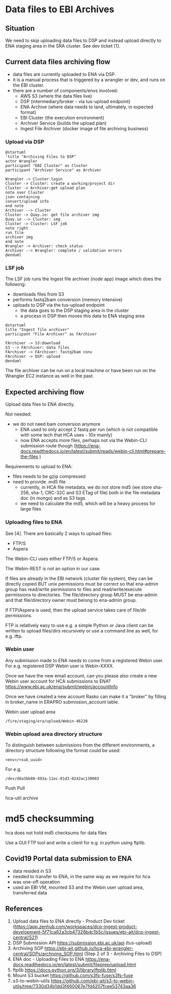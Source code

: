 # Data files to EBI Archives

## Situation


We need to skip uploading data files to DSP and instead upload directly to ENA staging area in the SRA cluster. See dev ticket [1]. 


## Current data files archiving flow

- data files are currently uploaded to ENA via DSP.
- it is a manual process that is triggered by a wrangler or dev, and runs on the EBI cluster.
- there are a number of components/envs involved:
    - AWS S3 (where the data files live)
    - DSP (intermediary/broker - via tus-upload endpoint)
    - ENA Archive (where data needs to land, ultimately, in expected format)
    - EBI Cluster (the execution environment)
    - Archiver Service (builds the upload plan)
    - Ingest File Archiver (docker image of file archiving business)


### Upload via DSP
```plantuml
@startuml
'title "Archiving Files to DSP"
actor Wrangler
participant "EBI Cluster" as Cluster
participant "Archiver Service" as Archiver

Wrangler -> Cluster:login
Cluster -> Cluster: create a working/project dir
Cluster -> Archiver:get upload plan
note over Cluster
json containing 
convert/upload info
end note
Archiver --> Cluster
Cluster -> Quay.io: get file archiver img
Quay.io --> Cluster: img
Cluster -> Cluster: LSF job
note right
run file 
archiver img
end note
Wrangler -> Archiver: check status
Archiver --> Wrangler: complete / validation errors
@enduml
```

### LSF job
The LSF job runs the Ingest file archiver (node app) image which does the following:

- downloads files from S3
- performs fastq2bam conversion (memory intensive)
- uploads to DSP via the tus-upload endpoint 
    - the data goes to the DSP staging area in the cluster
    - a process in DSP then moves this data to ENA staging area

```plantuml
@startuml
title "Ingest file archiver"
participant "File Archiver" as FArchiver

FArchiver -> S3:download
S3 --> FArchiver: data files
FArchiver -> FArchiver: fastq2bam conv
FArchiver -> DSP: upload
@enduml
```

The file archiver can be run on a local machine or have been run on the Wrangler EC2 instance as well in the past.


## Expected archiving flow

Upload data files to ENA directly.


Not needed:

- we do not need bam conversion anymore
    - ENA used to only accept 2 fastq per run (which is not compatible with some tech that HCA uses - 10x mainly)
    - now ENA accepts more files, perhaps not via the Webin-CLI submission route though (https://ena-docs.readthedocs.io/en/latest/submit/reads/webin-cli.html#prepare-the-files )


Requirements to upload to ENA:
- files needs to be gzip compressed
- need to provide .md5 file
    - currently, in HCA file metadata, we do not store md5 (we store sha-256, sha-1, CRC-32C and S3 ETag of file) both in the file metadata doc (in mongo) and as S3 tags.
    - we need to calculate the md5, which will be a heavy process for large files



### Uploading files to ENA
See [4]. There are basically 2 ways to upload files:
- FTP/S 
- Aspera 

The Webin-CLI uses either FTP/S or Aspera.

The Webin-REST is not an option in our case.

If files are already in the EBI network (cluster file system), they can be directly copied BUT unix permissions must be correct so that ena-admin group has read/write permissions to files and read/write/execute permissions to directories. The file/directory group MUST be ena-admin and that file/directory owner must belong to ena-admin group.

If FTP/Aspera is used, then the upload service takes care of file/dir permissions.

FTP is relatlvely easy to use e.g. a simple Python or Java client can be written to upload files/dirs recursively or use a command line as well, for e.g. lftp.

### Webin user 

Any submission made to ENA needs to come from a registered Webin user. For e.g. registered DSP Webin user is Webin-XXXX. 

Once we have the new email account, can you please also create a new Webin user account for HCA submissions to ENA? https://www.ebi.ac.uk/ena/submit/webin/accountInfo

Once we have created a new account Rasko can make it a "broker" by filling in broker_name in ERAPRO submission_account table.


Webin user upload area
```
/fire/staging/era/upload/Webin-46220
```

### Webin upload area directory structure

To distinguish between submissions from the different environments, a directory structure following the format could be used:

```
<env>/<sub_uuid>
```

For e.g. 
```
/dev/d6a3bb80-493a-11ec-81d3-0242ac130003
```




Push
Pull

hca-util archive <submission-uuid>




# md5 checksumming
hca does not hold md5 checksums for data files

Use a GUI FTP tool and write a client for e.g. in python using ftplib.

## Covid19 Portal data submission to ENA
- data resided in S3
- needed to transfer to ENA, in the same way as we require for hca
- was one-off operation
- used an EBI VM, mounted S3 and the Webin user upload area, transferred data


## References
1. Upload data files to ENA directly - Product Dev ticket (https://app.zenhub.com/workspaces/dcp-ingest-product-development-5f71ca62a3cb47326bdc1b5c/issues/ebi-ait/dcp-ingest-central/521)
2. DSP Submission API https://submission.ebi.ac.uk/api (tus-upload)
3. Archiving SOP https://ebi-ait.github.io/hca-ebi-wrangler-central/SOPs/archiving_SOP.html (Step 2 of 3 - Archiving Files to DSP)
4. ENA doc - Uploading Files to ENA https://ena-docs.readthedocs.io/en/latest/submit/fileprep/upload.html
5. ftplib https://docs.python.org/3/library/ftplib.html
6. Mount S3 bucket https://github.com/s3fs-fuse/s3fs-fuse
7. s3-to-webin-utils https://github.com/ebi-ait/s3-to-webin-utils/tree/7330d34b1dd3f460067e7fd4207fcee53743aa36

